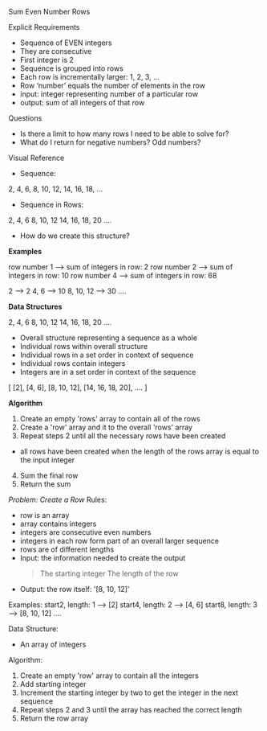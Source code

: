 Sum Even Number Rows

Explicit Requirements

- Sequence of EVEN integers
- They are consecutive
- First integer is 2
- Sequence is grouped into rows
- Each row is incrementally larger: 1, 2, 3, …
- Row ‘number’ equals the number of elements in the row
- input: integer representing number of a particular row
- output: sum of all integers of that row

Questions

- Is there a limit to how many rows I need to be able to solve for?
- What do I return for negative numbers? Odd numbers?

Visual Reference

- Sequence:

2, 4, 6, 8, 10, 12, 14, 16, 18, …

- Sequence in Rows:

2,
4, 6
8, 10, 12
14, 16, 18, 20
....

- How do we create this structure?

**Examples**

row number 1 --> sum of integers in row: 2
row number 2 --> sum of integers in row: 10
row number 4 --> sum of integers in row: 68

2 --> 2
4, 6 --> 10
8, 10, 12 --> 30
....


**Data Structures**

2,
4, 6
8, 10, 12
14, 16, 18, 20
....

- Overall structure representing a sequence as a whole
- Individual rows within overall structure
- Individual rows in a set order in context of sequence
- Individual rows contain integers
- Integers are in a set order in context of the sequence


[
  [2],
  [4, 6],
  [8, 10, 12],
  [14, 16, 18, 20],
  ....
]

**Algorithm**
1. Create an empty 'rows' array to contain all of the rows
2. Create a 'row' array and it to the overall 'rows' array
3. Repeat steps 2 until all the necessary rows have been created
  - all rows have been created when  the length of the rows array is equal to the input integer
4. Sum the final row
5. Return the sum

*Problem: Create a Row*
Rules:
- row is an array
- array contains integers
- integers are consecutive even numbers
- integers in each row form part of an overall larger sequence
- rows are of different lengths
- Input: the information needed to create the output
    > The starting integer
    > The length of the row
- Output: the row itself: '[8, 10, 12]'

Examples:
start2, length: 1 --> [2]
start4, length: 2 --> [4, 6]
start8, length: 3 --> [8, 10, 12]
....

Data Structure:
- An array of integers

Algorithm:
1. Create an empty 'row' array to contain all the integers
2. Add starting integer
3. Increment the starting integer by two to get the integer in the next sequence
4. Repeat steps 2 and 3 until the array has reached the correct length
5. Return the row array
